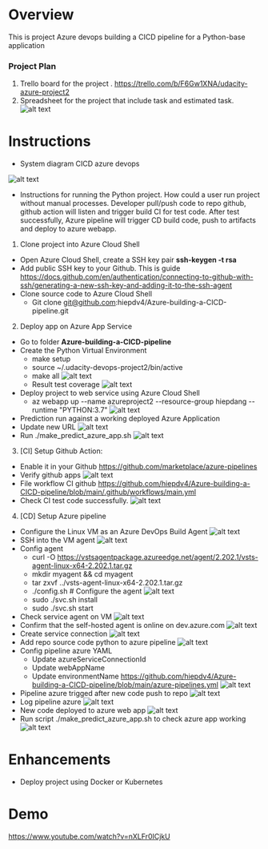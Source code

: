 # Overview
This is project Azure devops building a CICD pipeline for a Python-base application
### Project Plan
1. Trello board for the project
  . https://trello.com/b/F6Gw1XNA/udacity-azure-project2
2. Spreadsheet for the project that include task and estimated task.
![alt text](https://github.com/hiepdv4/Azure-building-a-CICD-pipeline/blob/main/images/0.plan.png)

# Instructions
- System diagram CICD azure devops

![alt text](https://github.com/hiepdv4/Azure-building-a-CICD-pipeline/blob/main/images/18.diagram.png)
- Instructions for running the Python project. How could a user run project without manual processes. Developer pull/push code to repo github, github action will listen and trigger build CI for test code. After test successfully, Azure pipeline will trigger CD build code, push to artifacts and deploy to azure webapp.

1. Clone project into Azure Cloud Shell
- Open Azure Cloud Shell, create a SSH key pair **ssh-keygen -t rsa**
- Add public SSH key to your Github. This is guide https://docs.github.com/en/authentication/connecting-to-github-with-ssh/generating-a-new-ssh-key-and-adding-it-to-the-ssh-agent 
- Clone source code to Azure Cloud Shell
  - Git clone git@github.com:hiepdv4/Azure-building-a-CICD-pipeline.git
2. Deploy app on Azure App Service
- Go to folder **Azure-building-a-CICD-pipeline**
- Create the Python Virtual Environment
  - make setup
  - source ~/.udacity-devops-project2/bin/active
  - make all
![alt text](https://github.com/hiepdv4/Azure-building-a-CICD-pipeline/blob/main/images/1.setup_python_env.png)
  - Result test coverage
![alt text](https://github.com/hiepdv4/Azure-building-a-CICD-pipeline/blob/main/images/2.test_coverage.png)
- Deploy project to web service using Azure Cloud Shell
  - az webapp up --name azureproject2 --resource-group hiepdang --runtime "PYTHON:3.7"
![alt text](https://github.com/hiepdv4/Azure-building-a-CICD-pipeline/blob/main/images/3.azure_build_webapp.png)
- Prediction run against a working deployed Azure Application
- Update new URL 
![alt text](https://github.com/hiepdv4/Azure-building-a-CICD-pipeline/blob/main/images/4.update_make_predict_azure_app.png)
- Run ./make_predict_azure_app.sh
![alt text](https://github.com/hiepdv4/Azure-building-a-CICD-pipeline/blob/main/images/5.run_prediction_az.png)

3. [CI] Setup Github Action:
- Enable it in your Github https://github.com/marketplace/azure-pipelines
- Verify github apps
![alt text](https://github.com/hiepdv4/Azure-building-a-CICD-pipeline/blob/main/images/19.github_action1.png)
- File workflow CI github https://github.com/hiepdv4/Azure-building-a-CICD-pipeline/blob/main/.github/workflows/main.yml
- Check CI test code successfully.
![alt text](https://github.com/hiepdv4/Azure-building-a-CICD-pipeline/blob/main/images/17.github_action.png)
4. [CD] Setup Azure pipeline
- Configure the Linux VM as an Azure DevOps Build Agent
![alt text](https://github.com/hiepdv4/Azure-building-a-CICD-pipeline/blob/main/images/6.VM_agent.png)
- SSH into the VM agent
![alt text](https://github.com/hiepdv4/Azure-building-a-CICD-pipeline/blob/main/images/7.ssh_agent.png)
- Config agent
  - curl -O https://vstsagentpackage.azureedge.net/agent/2.202.1/vsts-agent-linux-x64-2.202.1.tar.gz
  - mkdir myagent && cd myagent
  - tar zxvf ../vsts-agent-linux-x64-2.202.1.tar.gz
  - ./config.sh # Configure the agent
![alt text](https://github.com/hiepdv4/Azure-building-a-CICD-pipeline/blob/main/images/8.config_agent.png)
  - sudo ./svc.sh install
  - sudo ./svc.sh start
- Check service agent on VM
![alt text](https://github.com/hiepdv4/Azure-building-a-CICD-pipeline/blob/main/images/20.service_agent.png)
- Confirm that the self-hosted agent is online on dev.azure.com
![alt text](https://github.com/hiepdv4/Azure-building-a-CICD-pipeline/blob/main/images/9.agent_pool.png)
- Create service connection
![alt text](https://github.com/hiepdv4/Azure-building-a-CICD-pipeline/blob/main/images/10.service_connection.png)
- Add repo source code python to azure pipeline
![alt text](https://github.com/hiepdv4/Azure-building-a-CICD-pipeline/blob/main/images/11.add_repo_github.png)
- Config pipeline azure YAML
  - Update azureServiceConnectionId
  - Update webAppName
  - Update environmentName
https://github.com/hiepdv4/Azure-building-a-CICD-pipeline/blob/main/azure-pipelines.yml
![alt text](https://github.com/hiepdv4/Azure-building-a-CICD-pipeline/blob/main/images/12.azure_pipeline.png)
- Pipeline azure trigged after new code push to repo
![alt text](https://github.com/hiepdv4/Azure-building-a-CICD-pipeline/blob/main/images/13.az_pipeline.png)
- Log pipeline azure
![alt text](https://github.com/hiepdv4/Azure-building-a-CICD-pipeline/blob/main/images/14.deploy_webapp.png)
- New code deployed to azure web app
![alt text](https://github.com/hiepdv4/Azure-building-a-CICD-pipeline/blob/main/images/16.URL.png)
- Run script ./make_predict_azure_app.sh to check azure app working
![alt text](https://github.com/hiepdv4/Azure-building-a-CICD-pipeline/blob/main/images/15.test_app.png)

# Enhancements
- Deploy project using Docker or Kubernetes

# Demo
https://www.youtube.com/watch?v=nXLFr0ICjkU








